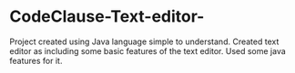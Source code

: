 # CodeClause-Text-editor-
Project created using Java language simple to understand.
Created text editor as including some basic features of the text editor.
Used some java features for it.  
